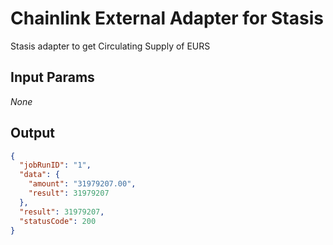 # Chainlink External Adapter for Stasis

Stasis adapter to get Circulating Supply of EURS

## Input Params

_None_

## Output

```json
{
  "jobRunID": "1",
  "data": {
    "amount": "31979207.00",
    "result": 31979207
  },
  "result": 31979207,
  "statusCode": 200
}
```
